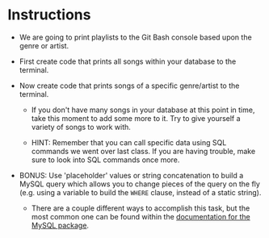 # **Instructions**

* We are going to print playlists to the Git Bash console based upon the genre or artist.

* First create code that prints all songs within your database to the terminal.

* Now create code that prints songs of a specific genre/artist to the terminal.

  * If you don't have many songs in your database at this point in time, take this moment to add some more to it. Try to give yourself a variety of songs to work with.

  * HINT: Remember that you can call specific data using SQL commands we went over last class. If you are having trouble, make sure to look into SQL commands once more.

* BONUS: Use 'placeholder' values or string concatenation to build a MySQL query which allows you to change pieces of the query on the fly (e.g. using a variable to build the `WHERE` clause, instead of a static string).

  * There are a couple different ways to accomplish this task, but the most common one can be found within the [documentation for the MySQL package](https://github.com/mysqljs/mysql#performing-queries).
